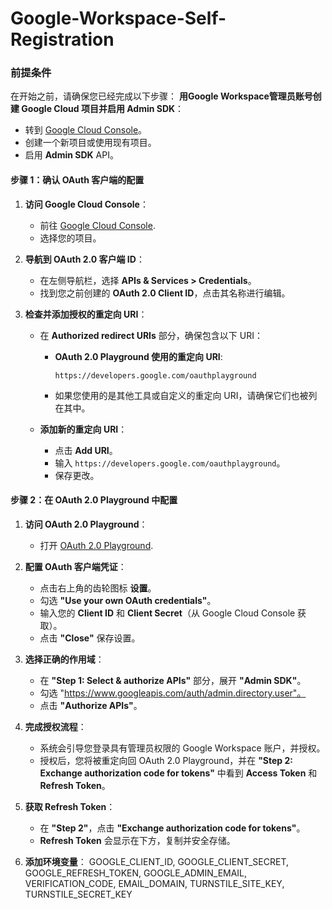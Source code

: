 # Google-Workspace-Self-Registration
### 前提条件

在开始之前，请确保您已经完成以下步骤：
 **用Google Workspace管理员账号创建 Google Cloud 项目并启用 Admin SDK**：
   - 转到 [Google Cloud Console](https://console.cloud.google.com/)。
   - 创建一个新项目或使用现有项目。
   - 启用 **Admin SDK** API。
  
#### 步骤 1：确认 OAuth 客户端的配置

1. **访问 Google Cloud Console**：
   - 前往 [Google Cloud Console](https://console.cloud.google.com/).
   - 选择您的项目。

2. **导航到 OAuth 2.0 客户端 ID**：
   - 在左侧导航栏，选择 **APIs & Services > Credentials**。
   - 找到您之前创建的 **OAuth 2.0 Client ID**，点击其名称进行编辑。

3. **检查并添加授权的重定向 URI**：
   - 在 **Authorized redirect URIs** 部分，确保包含以下 URI：
     - **OAuth 2.0 Playground 使用的重定向 URI**:
       ```
       https://developers.google.com/oauthplayground
       ```
     - 如果您使用的是其他工具或自定义的重定向 URI，请确保它们也被列在其中。

   - **添加新的重定向 URI**：
     - 点击 **Add URI**。
     - 输入 `https://developers.google.com/oauthplayground`。
     - 保存更改。

#### 步骤 2：在 OAuth 2.0 Playground 中配置

1. **访问 OAuth 2.0 Playground**：
   - 打开 [OAuth 2.0 Playground](https://developers.google.com/oauthplayground).

2. **配置 OAuth 客户端凭证**：
   - 点击右上角的齿轮图标 **设置**。
   - 勾选 **"Use your own OAuth credentials"**。
   - 输入您的 **Client ID** 和 **Client Secret**（从 Google Cloud Console 获取）。
   - 点击 **"Close"** 保存设置。

3. **选择正确的作用域**：
   - 在 **"Step 1: Select & authorize APIs"** 部分，展开 **"Admin SDK"**。
   - 勾选 "https://www.googleapis.com/auth/admin.directory.user"。
   - 点击 **"Authorize APIs"**。

4. **完成授权流程**：
   - 系统会引导您登录具有管理员权限的 Google Workspace 账户，并授权。
   - 授权后，您将被重定向回 OAuth 2.0 Playground，并在 **"Step 2: Exchange authorization code for tokens"** 中看到 **Access Token** 和 **Refresh Token**。

5. **获取 Refresh Token**：
   - 在 **"Step 2"**，点击 **"Exchange authorization code for tokens"**。
   - **Refresh Token** 会显示在下方，复制并安全存储。
  
6. **添加环境变量**：
    GOOGLE_CLIENT_ID,
    GOOGLE_CLIENT_SECRET,
    GOOGLE_REFRESH_TOKEN,
    GOOGLE_ADMIN_EMAIL,
    VERIFICATION_CODE,
    EMAIL_DOMAIN,
    TURNSTILE_SITE_KEY,
    TURNSTILE_SECRET_KEY


